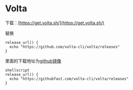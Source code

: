 # Volta

下载：[https://get.volta.sh/](https://get.volta.sh/)

替换

```
release_url() {
  echo "https://github.com/volta-cli/volta/releases"
}
```

里面的下载地址为[github镜像](github-jing-xiang.md)

```
shellscript
release_url() {
  echo "https://githubfast.com/volta-cli/volta/releases"
}
```

